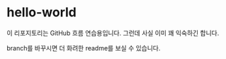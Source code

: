 # hello-world
이 리포지토리는 GitHub 흐름 연습용입니다. 그런데 사실 이미 꽤 익숙하긴 합니다.

branch를 바꾸시면 더 화려한 readme를 보실 수 있습니다.
